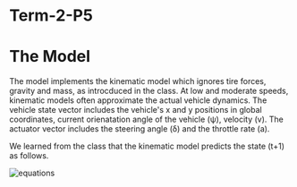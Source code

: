 # Term-2-P5
# The Model
The model implements the kinematic model which ignores tire forces, gravity and mass, as introcduced in the class. At low and moderate speeds, kinematic models often approximate the actual vehicle dynamics. The vehicle state vector includes the vehicle's x and y positions in global coordinates, current orienatation angle of the vehicle (ψ), velocity (v). The actuator vector includes the steering angle (δ) and the throttle rate (a). 

We learned from the class that the kinematic model predicts the state (t+1) as follows. 

![equations](.Term-2-P5/Kinematic.png)

